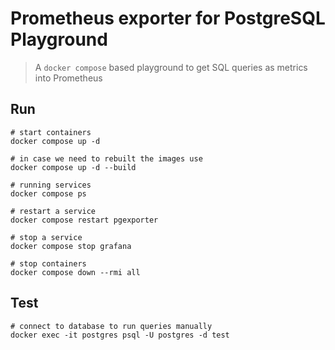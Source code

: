 # Prometheus exporter for PostgreSQL Playground

> A `docker compose` based playground to get SQL queries as metrics into Prometheus

## Run

```shell
# start containers
docker compose up -d

# in case we need to rebuilt the images use
docker compose up -d --build

# running services
docker compose ps

# restart a service
docker compose restart pgexporter

# stop a service
docker compose stop grafana

# stop containers
docker compose down --rmi all
```

## Test

```shell
# connect to database to run queries manually
docker exec -it postgres psql -U postgres -d test
```
